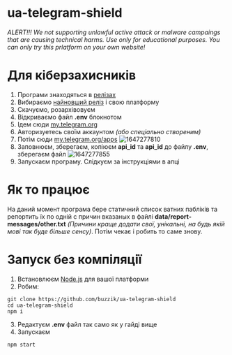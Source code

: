# ua-telegram-shield
*ALERT!!! We not supporting unlawful active attack or malware campaings that are causing technical harms. Use only for educational purposes. You can only try this prlatform on your own website!*

# Для кіберзахисників
1. Програми знаходяться в [релізах](https://github.com/buzzik/ua-telegram-shield/releases)
2. Вибираємо [найновший реліз](https://github.com/buzzik/ua-telegram-shield/releases/latest) і свою платформу
3. Скачуємо, розархівовуєм
4. Відкриваємо файл **.env** блокнотом
5. Iдем сюди [my.telegram.org](https://my.telegram.org/)
6. Авторизуетесь своїм аккаунтом *(або спеціально створеним)*
7. Потiм сюди [my.telegram.org/apps](https://my.telegram.org/apps)
![1647277810](https://user-images.githubusercontent.com/6613424/158256522-7378a6fa-ac27-432f-b1fc-24edc04783ad.png)
9. Заповнюєм, зберегаєм, копiюєм **api_id**  та **api_id**  до файлу **.env**, зберегаєм файл
![1647277855](https://user-images.githubusercontent.com/6613424/158256533-0e66b65b-f0e1-4e6d-8822-a9805b571bbc.png)
11. Запускаєм програму. Слiдкуєм за iнструкцiями в апцi

# Як то працює
На даний момент програма бере статичний список ватних паблiкiв та репортить їх по однiй с причин вказаных в файлi **data/report-messages/other.txt**
*(Причини краще додати свої, унiкальнi, на будь якiй мовi так буде бiльше сенсу)*.
Потiм чекає i робить то саме знову.

# Запуск без компiляцiї
1. Встановлюєм [Node.js](https://nodejs.org/en/) для вашої платформи
2. Робим:
```
git clone https://github.com/buzzik/ua-telegram-shield
cd ua-telegram-shield
npm i
```
3. Редактуєм **.env** файл так само як у гайдi вище
4. Запускаєм
```
npm start
```

